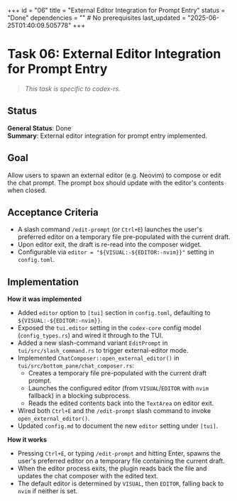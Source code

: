 +++
id = "06"
title = "External Editor Integration for Prompt Entry"
status = "Done"
dependencies = "" # No prerequisites
last_updated = "2025-06-25T01:40:09.505778"
+++

# Task 06: External Editor Integration for Prompt Entry

> *This task is specific to codex-rs.*

## Status

**General Status**: Done  
**Summary**: External editor integration for prompt entry implemented.

## Goal
Allow users to spawn an external editor (e.g. Neovim) to compose or edit the chat prompt. The prompt box should update with the editor's contents when closed.

## Acceptance Criteria
- A slash command `/edit-prompt` (or `Ctrl+E`) launches the user's preferred editor on a temporary file pre-populated with the current draft.
- Upon editor exit, the draft is re-read into the composer widget.
- Configurable via `editor = "${VISUAL:-${EDITOR:-nvim}}"` setting in `config.toml`.

## Implementation

**How it was implemented**  
- Added `editor` option to `[tui]` section in `config.toml`, defaulting to `${VISUAL:-${EDITOR:-nvim}}`.  
- Exposed the `tui.editor` setting in the `codex-core` config model (`config_types.rs`) and wired it through to the TUI.  
- Added a new slash-command variant `EditPrompt` in `tui/src/slash_command.rs` to trigger external-editor mode.  
- Implemented `ChatComposer::open_external_editor()` in `tui/src/bottom_pane/chat_composer.rs`:  
  - Creates a temporary file pre-populated with the current draft prompt.  
  - Launches the configured editor (from `VISUAL`/`EDITOR` with `nvim` fallback) in a blocking subprocess.  
  - Reads the edited contents back into the `TextArea` on editor exit.  
- Wired both `Ctrl+E` and the `/edit-prompt` slash command to invoke `open_external_editor()`.  
- Updated `config.md` to document the new `editor` setting under `[tui]`.

**How it works**  
- Pressing `Ctrl+E`, or typing `/edit-prompt` and hitting Enter, spawns the user's preferred editor on a temporary file containing the current draft.  
- When the editor process exits, the plugin reads back the file and updates the chat composer with the edited text.  
- The default editor is determined by `VISUAL`, then `EDITOR`, falling back to `nvim` if neither is set.
